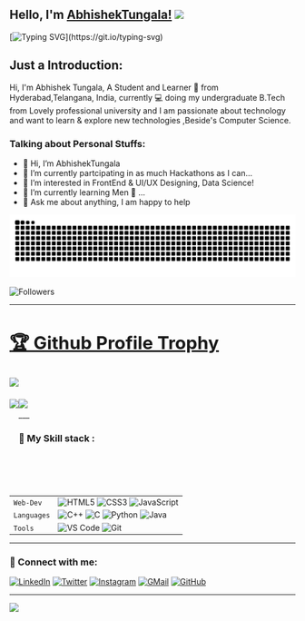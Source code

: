 
## Hello, I'm [AbhishekTungala!](https://google.com) <img src="https://raw.githubusercontent.com/MartinHeinz/MartinHeinz/master/wave.gif" width="30px"> 
[![Typing SVG](https://readme-typing-svg.herokuapp.com?size=23&color=1CB843&lines=I'm+FrontEnd,+Ui/Ux+Developer;and+Data+Analyst!)](https://git.io/typing-svg)
    
## Just a Introduction:

Hi, I'm Abhishek Tungala, A Student and Learner 🚀 from Hyderabad,Telangana, India, currently 💻 doing my undergraduate B.Tech from Lovely professional university and I am passionate about technology and want to learn & explore new technologies ,Beside's Computer Science.


### Talking about Personal Stuffs:

- 👋 Hi, I’m AbhishekTungala
- 👀 I’m currently partcipating in as much Hackathons as I can...
- 👀 I’m interested in FrontEnd & UI/UX Designing, Data Science!
- 🌱 I’m currently learning Men 🤟 ...
- 💬 Ask me about anything, I am happy to help
  
![snake gif](https://github.com/AbhishekTungala/AbhishekTungala/blob/output/github-snake.svg)

![Followers](https://img.shields.io/github/followers/AbhishekTungala?style=plastic&color=white=FOLLOWERS)
___

<a href="https://github.com/AbhishekTungala/github-profile-trophy"><h2>🏆 Github Profile Trophy</h2></a>
<a href="https://github.com/AbhishekTungala/github-profile-trophy">
  <img width=800 src="https://github-profile-trophy.vercel.app/?username=AbhishekTungala&column=8&theme=gruvbox&no-frame=true"/>
</a>
---

<div>
  <img height="170" align="left" src="https://github-readme-stats.vercel.app/api?username=AbhishekTungala&count_private=true&include_all_commits=true" />
  <img src="https://github-readme-stats.vercel.app/api/top-langs/?username=AbhishekTungala&layout=compact" />
</div>
___ 

### 🍁 My Skill stack :

|               |           |
|       ---     |    ---    |
| `Web-Dev`     | ![HTML5](https://img.shields.io/badge/-HTML5-CC2400?style=for-the-badge&logo=html5&logoColor=white) ![CSS3](https://img.shields.io/badge/-CSS3-E24800?style=for-the-badge&logo=css3) ![JavaScript](https://img.shields.io/badge/-JavaScript-FE7601?style=for-the-badge&logo=javascript) |
| `Languages`   | ![C++](https://img.shields.io/badge/-C++-034D9A?style=for-the-badge&logo=c%2B%2B) ![C](https://img.shields.io/badge/-C-034D9A?style=for-the-badge&logo=c%2B%2B) ![Python](https://img.shields.io/badge/-Python-1F65AC?style=for-the-badge&logo=Python&logoColor=white) ![Java](https://img.shields.io/badge/-Java-1F65AC?style=for-the-badge&logo=Java&logoColor=white) |
| `Tools`       | ![VS Code](https://img.shields.io/badge/Visual_Studio_Code-5D1A60?style=for-the-badge&logo=visual%20studio%20code&logoColor=white) ![Git](https://img.shields.io/badge/Git-682181?style=for-the-badge&logo=git&logoColor=white) |
___  

### 🤝 Connect with me:

[![LinkedIn](https://img.shields.io/badge/LinkedIn-0077B5?style=for-the-badge&logo=linkedin&logoColor=white)](https://www.linkedin.com/in/abhishek-tungala-bb46a2220)
[![Twitter](https://img.shields.io/badge/Twitter-1DA1F2?style=for-the-badge&logo=twitter&logoColor=white)](https://twitter.com/abhishektungala)
[![Instagram](https://img.shields.io/badge/Instagram-E4405F?style=for-the-badge&logo=instagram&logoColor=white)](https://www.instagram.com/_.abhi._.1212._/)
[![GMail](https://img.shields.io/badge/Gmail-D14836?style=for-the-badge&logo=gmail&logoColor=white)](mailto:abhishektungala1212@gmail.com)
[![GitHub](https://img.shields.io/badge/GitHub-100000?style=for-the-badge&logo=github&logoColor=white)](https://github.com/AbhishekTungala)
___ 

![](https://raw.githubusercontent.com/halfrost/halfrost/master/icons/header_.png)
